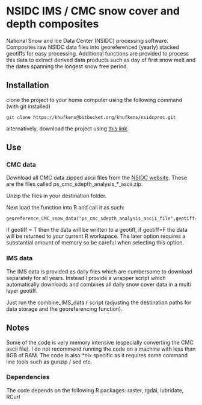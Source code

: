 # NSIDC IMS / CMC snow cover and depth composites

National Snow and Ice Data Center (NSIDC) processing software. Composites raw NSIDC data files into georeferenced (yearly) stacked geotiffs for easy processing. Additional functions are provided to process this data to extract derived data products such as day of first snow melt and the dates spanning the longest snow free period.

## Installation

clone the project to your home computer using the following command (with git installed)

	git clone https://khufkens@bitbucket.org/khufkens/nsidcproc.git

alternatively, download the project using [this link](https://bitbucket.org/khufkens/nsidcproc/get/master.zip).
	
## Use

### CMC data

Download all CMC data zipped ascii files from the [NSIDC website](ftp://sidads.colorado.edu/pub/DATASETS/nsidc0447_CMC_snow_depth_v01/). These are the files called ps_cmc_sdepth_analysis_*_ascii.zip.

Unzip the files in your destination folder.

Next load the function into R and call it as such:

	georeference_CMC_snow_data("ps_cmc_sdepth_analysis_ascii_file",geotiff=T)

if geotiff = T then the data will be written to a geotiff, if geotiff=F the data will be returned to your current R workspace. The later option requires a substantial amount of memory so be careful when selecting this option.

### IMS data

The IMS data is provided as daily files which are cumbersome to download separately for all years. Instead I provide a wrapper script which automatically downloads and combines all daily snow cover data in a multi layer geotiff.

Just run the combine_IMS_data.r script (adjusting the destination paths for data storage and the georeferencing function).

## Notes

Some of the code is very memory intensive (especially converting the CMC ascii file). I do not recommend running the code on a machine with less than 8GB of RAM. The code is also *nix specific as it requires some command line tools such as gunzip / sed etc.

### Dependencies

The code depends on the following R packages: raster, rgdal, lubridate, RCurl
